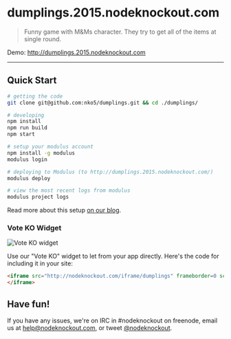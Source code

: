 # dumplings.2015.nodeknockout.com

> Funny game with M&Ms character. They try to get all of the items at single round.

Demo: http://dumplings.2015.nodeknockout.com

---

## Quick Start

~~~sh
# getting the code
git clone git@github.com:nko5/dumplings.git && cd ./dumplings/

# developing
npm install
npm run build
npm start

# setup your modulus account
npm install -g modulus
modulus login

# deploying to Modulus (to http://dumplings.2015.nodeknockout.com/)
modulus deploy

# view the most recent logs from modulus
modulus project logs
~~~

Read more about this setup [on our blog][deploying-nko].

[deploying-nko]: http://www.nodeknockout.com/deploying

### Vote KO Widget

![Vote KO widget](http://f.cl.ly/items/1n3g0W0F0G3V0i0d0321/Screen%20Shot%202012-11-04%20at%2010.01.36%20AM.png)

Use our "Vote KO" widget to let from your app directly. Here's the code for
including it in your site:

~~~html
<iframe src="http://nodeknockout.com/iframe/dumplings" frameborder=0 scrolling=no allowtransparency=true width=115 height=25>
</iframe>
~~~

## Have fun!

If you have any issues, we're on IRC in #nodeknockout on freenode, email us at
<help@nodeknockout.com>, or tweet [@nodeknockout](https://twitter.com/nodeknockout).
